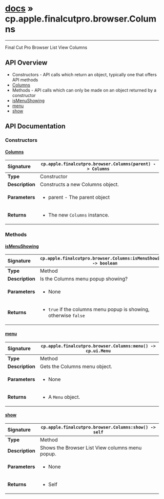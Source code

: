 # [docs](index.md) » cp.apple.finalcutpro.browser.Columns
---

Final Cut Pro Browser List View Columns

## API Overview
* Constructors - API calls which return an object, typically one that offers API methods
 * [Columns](#columns)
* Methods - API calls which can only be made on an object returned by a constructor
 * [isMenuShowing](#ismenushowing)
 * [menu](#menu)
 * [show](#show)

## API Documentation

### Constructors

#### [Columns](#columns)
| <span style="float: left;">**Signature**</span> | <span style="float: left;">`cp.apple.finalcutpro.browser.Columns(parent) -> Columns` </span>                                                          |
| -----------------------------------------------------|---------------------------------------------------------------------------------------------------------|
| **Type**                                             | Constructor |
| **Description**                                      | Constructs a new Columns object. |
| **Parameters**                                       | <ul><li>parent - The parent object</li></ul> |
| **Returns**                                          | <ul><li>The new <code>Columns</code> instance.</li></ul> |

### Methods

#### [isMenuShowing](#ismenushowing)
| <span style="float: left;">**Signature**</span> | <span style="float: left;">`cp.apple.finalcutpro.browser.Columns:isMenuShowing() -> boolean` </span>                                                          |
| -----------------------------------------------------|---------------------------------------------------------------------------------------------------------|
| **Type**                                             | Method |
| **Description**                                      | Is the Columns menu popup showing? |
| **Parameters**                                       | <ul><li>None</li></ul> |
| **Returns**                                          | <ul><li><code>true</code> if the columns menu popup is showing, otherwise <code>false</code></li></ul> |

#### [menu](#menu)
| <span style="float: left;">**Signature**</span> | <span style="float: left;">`cp.apple.finalcutpro.browser.Columns:menu() -> cp.ui.Menu` </span>                                                          |
| -----------------------------------------------------|---------------------------------------------------------------------------------------------------------|
| **Type**                                             | Method |
| **Description**                                      | Gets the Columns menu object. |
| **Parameters**                                       | <ul><li>None</li></ul> |
| **Returns**                                          | <ul><li>A <code>Menu</code> object.</li></ul> |

#### [show](#show)
| <span style="float: left;">**Signature**</span> | <span style="float: left;">`cp.apple.finalcutpro.browser.Columns:show() -> self` </span>                                                          |
| -----------------------------------------------------|---------------------------------------------------------------------------------------------------------|
| **Type**                                             | Method |
| **Description**                                      | Shows the Browser List View columns menu popup. |
| **Parameters**                                       | <ul><li>None</li></ul> |
| **Returns**                                          | <ul><li>Self</li></ul> |


